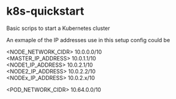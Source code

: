 # k8s-quickstart
Basic scrips to start a Kubernetes cluster


An exmaple of the IP addresses use in this setup config could be 

<NODE_NETWORK_CIDR>     10.0.0.0/10  
<MASTER_IP_ADDRESS>     10.0.1.1/10  
<NODE1_IP_ADDRESS>      10.0.2.1/10  
<NODE2_IP_ADDRESS>      10.0.2.2/10  
<NODEx_IP_ADDRESS>      10.0.2.x/10  
  
<POD_NETWORK_CIDR>      10.64.0.0/10  
